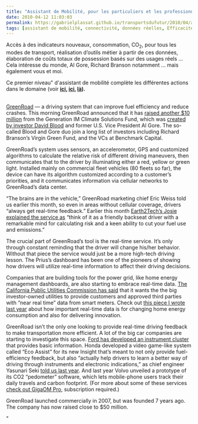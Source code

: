 ```yaml
---
title: "Assistant de Mobilité, pour les particuliers et les professionnels"
date: 2010-04-12 11:03:03
permalink: https://gabrielplassat.github.io/transportsdufutur/2010/04/assistant-de-mobilite-pour-les-particuliers-et-les-professionnels.html
tags: [assistant de mobilité, connectivité, données réelles, Efficacité énergétique, internet, partage de données]
---
```


<p><span>Accès à des indicateurs nouveaux, consommation, CO<sub>2</sub>, pour tous les modes de transport, réalisation d’outils métier à partir de ces données, élaboration de coûts totaux de possession basés sur des usages réels … Cela intéresse du monde, Al Gore, Richard Branson notamment … mais également vous et moi.</span></p> <p><span>Ce premier niveau" d'assistant de mobilité complète les différentes actions dans le domaine (voir <strong><a href="https://gabrielplassat.github.io/transportsdufutur/2010/04/le-compagnon-de-la-sncf-futur-assistant-personnel-de-mobilite.html"" target=""_blank"">ici</a>, <a href="https://gabrielplassat.github.io/transportsdufutur/2010/03/aujourdhui-le-tarif-du-stationnement-temps-reel-demain-les-mobilites.html"" target=""_blank"">ici</a>, <a href="https://gabrielplassat.github.io/transportsdufutur/2010/02/personnal-travel-assistant-cisco.html"" target=""_blank"">là</a>). </strong></span></p> <p><span><a href="https://gabrielplassat.github.io/transportsdufutur/wp-content/uploads/sites/6/old/6a0120a66d2ad4970b01347fd0a0d8970c-pi.jpg"" rel=""lightbox""><img alt=""Greenroad"" border=""0"" class=""asset asset-image at-xid-6a0120a66d2ad4970b01347fd0a0d8970c "" src=""/wp-content/uploads/sites/6/old/6a0120a66d2ad4970b01347fd0a0d8970c-500pi.jpg"" title=""Greenroad"" /></a> <br /> </span><span lang=""EN""><a href=""http://www.greenroad.com/""><font color=""#800080"">GreenRoad</font></a> — a driving system that can improve fuel efficiency and reduce crashes. This morning GreenRoad announced that it has <a href=""http://www.prweb.com/releases/2010/02/prweb3632994.htm"">raised another $10 million</a> from the Generation IM Climate Solutions Fund, which was <a href=""http://earth2tech.com/2009/12/07/david-blood-a-strong-cop15-treaty-will-unleash-innovation-green-economy/"">created by investor David Blood</a> and former U.S. Vice President Al Gore. The so-called Blood and Gore duo join a long list of investors including Richard Branson’s Virgin Green Fund, and the VCs at Benchmark Capital.</span></p> <p><span lang=""EN"">GreenRoad’s system uses sensors, an accelerometor, GPS and customized algorithms to calculate the relative risk of different driving maneuvers, then communicates that to the driver by illuminating either a red, yellow or green light. Installed mainly on commercial fleet vehicles (80 fleets so far), the device can have its algorithm customized according to a customer’s priorities, and it communicates information via cellular networks to GreenRoad’s data center. </span></p> <p><span lang=""EN""> </span></p>  <!--more-->  <p><span lang=""EN"">“The brains are in the vehicle,” GreenRoad marketing chief Eric Weiss told us earlier this month, so even in areas without cellular coverage, drivers “always get real-time feedback.” Earlier this month <a href=""http://earth2tech.com/2010/02/05/greenroad-maxing-out-mpg-with-real-time-feedback/"">Earth2Tech’s Josie explained the service as</a> “think of it as a friendly backseat driver with a remarkable mind for calculating risk and a keen ability to cut your fuel use and emissions.”</span></p> <p><span lang=""EN"">The crucial part of GreenRoad’s tool is the real-time service. It’s only through constant reminding that the driver will change his/her behavior. Without that piece the service would just be a more high-tech driving lesson. The Prius’s dashboard has been one of the pioneers of showing how drivers will utilize real-time information to affect their driving decisions.</span></p> <p><span lang=""EN"">Companies that are building tools for the power grid, like home energy management dashboards, are also starting to embrace real-time data. <a href=""http://earth2tech.com/2010/02/19/cali-utilities-get-ready-to-give-your-customers-smart-meter-data/"">The California Public Utilities Commission has said</a> that it wants the the big investor-owned utilities to provide customers and approved third parties with “near real time” data from smart meters. Check out <a href=""http://earth2tech.com/2009/06/05/why-the-smart-grid-wont-have-the-innovations-of-the-internet-any-time-soon/"">this piece I wrote last year</a> about how important real-time data is for changing home energy consumption and also for delivering innovation.</span></p> <p><span lang=""EN"">GreenRoad isn’t the only one looking to provide real-time driving feedback to make transportation more efficient. A lot of the big car companies are starting to investigate this space. <a href=""http://earth2tech.com/2010/02/05/greenroad-maxing-out-mpg-with-real-time-feedback/"">Ford has developed an instrument cluster</a> that provides basic information. Honda developed a video game-like system called “Eco Assist” for its new Insight that’s meant to not only provide fuel-efficiency feedback, but also “actually help drivers to learn a better way of driving through instruments and electronic indications,” as chief engineer Yasunari Seki <a href=""http://earth2tech.com/2009/05/29/greenroad-fuels-up-with-more-vc-cash/"">told us last year</a>. And last year Volvo unveiled a prototype of its CO2 “pedometer” software, which lets mobile-phone users track their daily travels and carbon footprint. (For more about some of these services <a href=""http://pro.gigaom.com/2009/04/long-view-location-based-services-beyond-navigation/"">check out GigaOM Pro</a>, subscription required.)</span></p> <p><span lang=""EN"">GreenRoad launched commercially in 2007, but was founded 7 years ago. The company has now raised close to $50 million.</span></p>"
